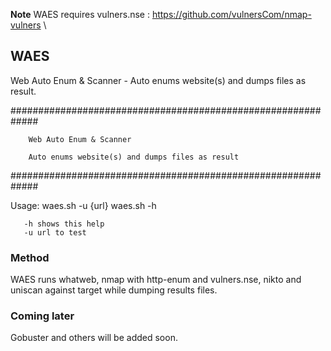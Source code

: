 **Note** WAES requires vulners.nse : https://github.com/vulnersCom/nmap-vulners \

## WAES
Web Auto Enum &amp; Scanner - Auto enums website(s) and dumps files as result.

#############################################################

        Web Auto Enum & Scanner

        Auto enums website(s) and dumps files as result

#############################################################

Usage: waes.sh -u {url}
       waes.sh -h

       -h shows this help
       -u url to test



### Method

WAES runs whatweb, nmap with http-enum and vulners.nse, nikto and uniscan against target while dumping results files.


### Coming later

Gobuster and others will be added soon.
